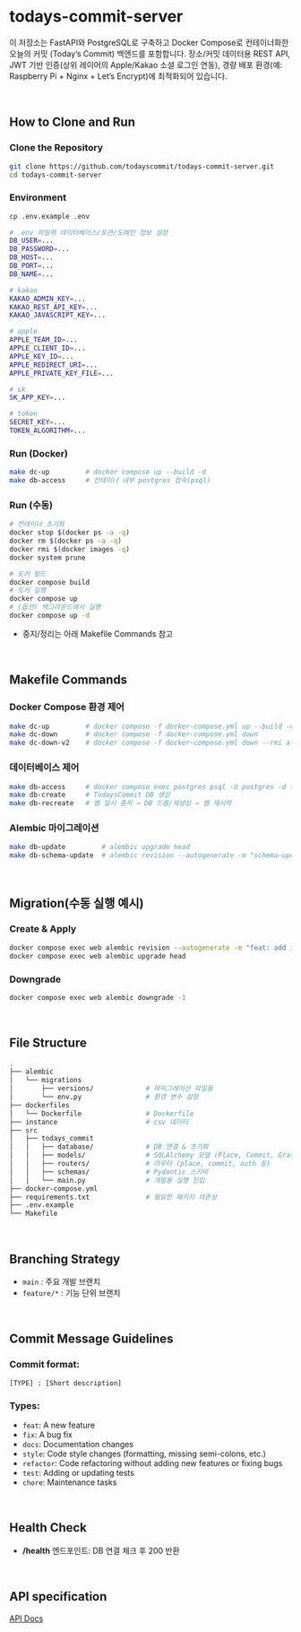 # **todays-commit-server**

이 저장소는 FastAPI와 PostgreSQL로 구축하고 Docker Compose로 컨테이너화한 오늘의 커밋 (Today’s Commit) 백엔드를 포함합니다.
장소/커밋 데이터용 REST API, JWT 기반 인증(상위 레이어의 Apple/Kakao 소셜 로그인 연동), 경량 배포 환경(예: Raspberry Pi + Nginx + Let’s Encrypt)에 최적화되어 있습니다.

<br>

## **How to Clone and Run**

### **Clone the Repository**
```bash
git clone https://github.com/todayscommit/todays-commit-server.git
cd todays-commit-server
```

### **Environment**
```bash
cp .env.example .env

# .env 파일에 데이터베이스/토큰/도메인 정보 설정
DB_USER=...
DB_PASSWORD=...
DB_HOST=...
DB_PORT=...
DB_NAME=...

# kakao
KAKAO_ADMIN_KEY=...
KAKAO_REST_API_KEY=...
KAKAO_JAVASCRIPT_KEY=...

# apple
APPLE_TEAM_ID=...
APPLE_CLIENT_ID=...
APPLE_KEY_ID=...
APPLE_REDIRECT_URI=...
APPLE_PRIVATE_KEY_FILE=...

# sk
SK_APP_KEY=...

# token
SECRET_KEY=...
TOKEN_ALGORITHM=...
```

### **Run (Docker)**
```bash
make dc-up         # docker compose up --build -d
make db-access     # 컨테이너 내부 postgres 접속(psql)
```

### **Run (수동)**
```bash
# 컨테이너 초기화
docker stop $(docker ps -a -q)
docker rm $(docker ps -a -q)
docker rmi $(docker images -q)
docker system prune

# 도커 빌드
docker compose build
# 도커 실행
docker compose up
# (옵션) 백그라운드에서 실행
docker compose up -d
```
* 중지/정리는 아래 Makefile Commands 참고

<br>

## **Makefile Commands**
### **Docker Compose 환경 제어**
```bash
make dc-up         # docker compose -f docker-compose.yml up --build -d
make dc-down       # docker compose -f docker-compose.yml down
make dc-down-v2    # docker compose -f docker-compose.yml down --rmi all   (이미지까지 정리)
```
### **데이터베이스 제어**
```bash
make db-access     # docker compose exec postgres psql -U postgres -d todays_commit
make db-create     # TodaysCommit DB 생성
make db-recreate   # 웹 일시 중지 → DB 드롭/재생성 → 웹 재시작
```

### **Alembic 마이그레이션**
```bash
make db-update         # alembic upgrade head
make db-schema-update  # alembic revision --autogenerate -m "schema-update"
```
&nbsp;

## **Migration(수동 실행 예시)**

### **Create & Apply**
```bash
docker compose exec web alembic revision --autogenerate -m "feat: add indices"
docker compose exec web alembic upgrade head
```


### **Downgrade**
```bash
docker compose exec web alembic downgrade -1
```

<br>

## **File Structure**
```bash
.
├── alembic
│   └── migrations                
│       ├── versions/             # 마이그레이션 파일들
│       └── env.py                # 환경 변수 설정
├── dockerfiles
│   └── Dockerfile                # Dockerfile
├── instance                      # csv 데이터
├── src
│   ├── todays_commit            
│   │   ├── database/             # DB 연결 & 초기화
│   │   ├── models/               # SQLAlchemy 모델 (Place, Commit, Grass, User 등)
│   │   ├── routers/              # 라우터 (place, commit, auth 등)
│   │   ├── schemas/              # Pydantic 스키마
│   │   └── main.py               # 개발용 실행 진입
├── docker-compose.yml
├── requirements.txt              # 필요한 패키지 의존성
├── .env.example
└── Makefile
```

<br>

## **Branching Strategy**

- `main` : 주요 개발 브랜치 
- `feature/*` : 기능 단위 브랜치  


<br>

## **Commit Message Guidelines**

### **Commit format:**
```
[TYPE] : [Short description]
```

### **Types:**
- `feat`: A new feature  
- `fix`: A bug fix  
- `docs`: Documentation changes  
- `style`: Code style changes (formatting, missing semi-colons, etc.)  
- `refactor`: Code refactoring without adding new features or fixing bugs  
- `test`: Adding or updating tests  
- `chore`: Maintenance tasks  

<br>


## **Health Check**

- **/health** 엔드포인트: DB 연결 체크 후 200 반환

<br>

## **API specification**

[API Docs](https://wide-humor-7da.notion.site/API-21c4678d106480a69a57d4d9a6262a71)
